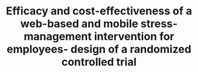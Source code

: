 --- 
abstract: '' 
authors: 
 - E Heber
 -  admin
 -  D Lehr
 -  S Nobis
 -  M Berking
 -  H Riper
doi: '' 
featured: false 
publication: '*BMC public health*, 48' 
publication_short: '' 
publishDate: '2013-01-01' 
title: 'Efficacy and cost-effectiveness of a web-based and mobile stress-management intervention for employees- design of a randomized controlled trial' 
url_code: '' 
url_dataset: '' 
url_pdf: '' 
url_poster: '' 
url_project: '' 
url_slides: '' 
url_source: '' 
url_video: '' 
---
